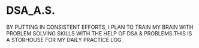 # DSA_A.S.
BY PUTTING IN CONSISTENT EFFORTS, I PLAN TO TRAIN MY BRAIN WITH PROBLEM SOLVING SKILLS WITH THE HELP OF DSA & PROBLEMS.THIS IS A STORHOUSE FOR MY DAILY PRACTICE LOG.
